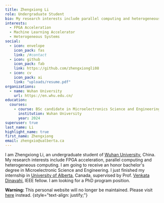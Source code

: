 ```yaml
---
title: Zhengxiong Li
role: Undergraduate Student
bio: My research interests include parallel computing and heterogeneous computing.
interests:
  - FPGA Acceleration
  - Machine Learning Accelerator
  - Heterogeneous Systems
social:
  - icon: envelope
    icon_pack: fas
    link: /#contact
  - icon: github
    icon_pack: fab
    link: https://github.com/zhengxiongli08
  - icon: cv
    icon_pack: ai
    link: "uploads/resume.pdf"
organizations:
  - name: Wuhan University
    url: https://en.whu.edu.cn/
education:
  courses:
    - course: BSc candidate in Microelectronics Science and Engineering
      institution: Wuhan University
      year: 2024
superuser: true
last_name: Li
highlight_name: true
first_name: Zhengxiong
email: zhengxio@ualberta.ca
---
```


I am Zhengxiong Li, an undergraduate student of [Wuhan University](https://en.whu.edu.cn/), China. My research interests include FPGA acceleration, parallel computing and heterogeneous computing. I am going to receive an honor bachelor's degree in Microelectronic Science and Engineering. I just finished my internship in [University of Alberta](https://www.ualberta.ca/index.html), Canada, supervised by Prof. [Venkata Dinavahi](https://apps.ualberta.ca/directory/person/dinavahi), IEEE fellow. I am looking for a PhD program position. 

**Warning:** This personal website will no longer be maintained. Please visit [here](https://zhengxiongli08.github.io) instead.
{style="text-align: justify;"}
